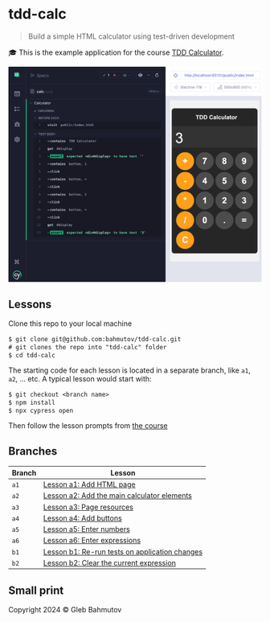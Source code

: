 # tdd-calc

> Build a simple HTML calculator using test-driven development

🎓 This is the example application for the course [TDD Calculator](https://cypress.tips/courses/tdd-calculator).

![Calculator test](./images/calc.png)

## Lessons

Clone this repo to your local machine

```shell
$ git clone git@github.com:bahmutov/tdd-calc.git
# git clones the repo into "tdd-calc" folder
$ cd tdd-calc
```

The starting code for each lesson is located in a separate branch, like `a1`, `a2`, ... etc. A typical lesson would start with:

```
$ git checkout <branch name>
$ npm install
$ npx cypress open
```

Then follow the lesson prompts from [the course](https://cypress.tips/courses/tdd-calculator)

## Branches

| Branch | Lesson                                                                                                   |
| ------ | -------------------------------------------------------------------------------------------------------- |
| `a1`   | [Lesson a1: Add HTML page](https://cypress.tips/courses/tdd-calculator/lessons/a1)                       |
| `a2`   | [Lesson a2: Add the main calculator elements](https://cypress.tips/courses/tdd-calculator/lessons/a2)    |
| `a3`   | [Lesson a3: Page resources](https://cypress.tips/courses/tdd-calculator/lessons/a3)                      |
| `a4`   | [Lesson a4: Add buttons](https://cypress.tips/courses/tdd-calculator/lessons/a4)                         |
| `a5`   | [Lesson a5: Enter numbers](https://cypress.tips/courses/tdd-calculator/lessons/a5)                       |
| `a6`   | [Lesson a6: Enter expressions](https://cypress.tips/courses/tdd-calculator/lessons/a6)                   |
| `b1`   | [Lesson b1: Re-run tests on application changes](https://cypress.tips/courses/tdd-calculator/lessons/b1) |
| `b2`   | [Lesson b2: Clear the current expression](https://cypress.tips/courses/tdd-calculator/lessons/b2)        |

## Small print

Copyright 2024 ©️ Gleb Bahmutov
